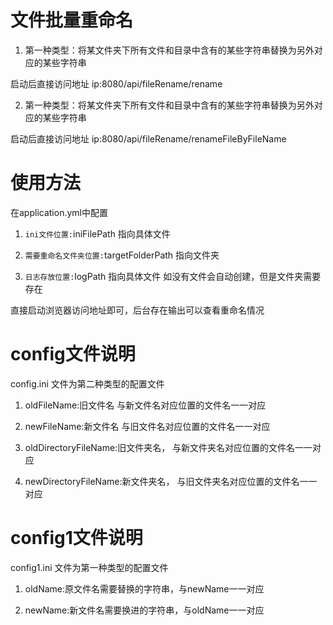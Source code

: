 # 文件批量重命名

1. 第一种类型：将某文件夹下所有文件和目录中含有的某些字符串替换为另外对应的某些字符串

启动后直接访问地址 ip:8080/api/fileRename/rename

2. 第一种类型：将某文件夹下所有文件和目录中含有的某些字符串替换为另外对应的某些字符串

启动后直接访问地址 ip:8080/api/fileRename/renameFileByFileName

# 使用方法

在application.yml中配置

1. `ini文件位置:`iniFilePath  指向具体文件

2. `需要重命名文件夹位置:`targetFolderPath  指向文件夹

3. `日志存放位置:`logPath  指向具体文件 如没有文件会自动创建，但是文件夹需要存在

直接启动浏览器访问地址即可，后台存在输出可以查看重命名情况

# config文件说明

config.ini  文件为第二种类型的配置文件

1. oldFileName:旧文件名 与新文件名对应位置的文件名一一对应

2. newFileName:新文件名 与旧文件名对应位置的文件名一一对应

3. oldDirectoryFileName:旧文件夹名， 与新文件夹名对应位置的文件名一一对应 

4. newDirectoryFileName:新文件夹名， 与旧文件夹名对应位置的文件名一一对应

# config1文件说明

config1.ini  文件为第一种类型的配置文件

1. oldName:原文件名需要替换的字符串，与newName一一对应

2. newName:新文件名需要换进的字符串，与oldName一一对应